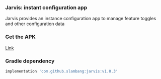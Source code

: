 ### Jarvis: instant configuration app

Jarvis provides an instance configuration app to manage feature toggles and other configuration data

### Get the APK
[Link]()

### Gradle dependency
```groovy
implementation 'com.github.slambang:jarvis:v1.0.3'
```
